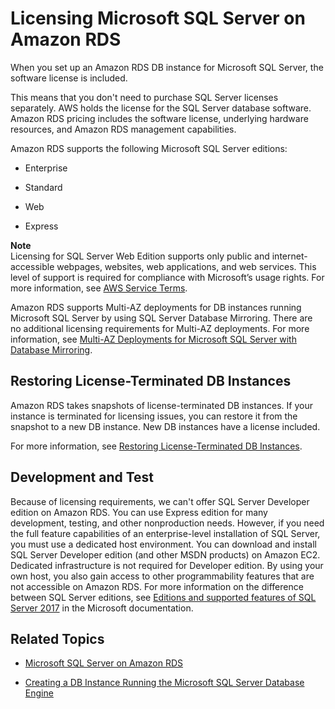 # Licensing Microsoft SQL Server on Amazon RDS<a name="SQLServer.Concepts.General.Licensing"></a>

When you set up an Amazon RDS DB instance for Microsoft SQL Server, the software license is included\. 

This means that you don't need to purchase SQL Server licenses separately\. AWS holds the license for the SQL Server database software\. Amazon RDS pricing includes the software license, underlying hardware resources, and Amazon RDS management capabilities\. 

Amazon RDS supports the following Microsoft SQL Server editions: 

+ Enterprise

+ Standard

+ Web

+ Express

**Note**  
Licensing for SQL Server Web Edition supports only public and internet\-accessible webpages, websites, web applications, and web services\. This level of support is required for compliance with Microsoft’s usage rights\. For more information, see [AWS Service Terms](http://aws.amazon.com/serviceterms)\. 

Amazon RDS supports Multi\-AZ deployments for DB instances running Microsoft SQL Server by using SQL Server Database Mirroring\. There are no additional licensing requirements for Multi\-AZ deployments\. For more information, see [Multi\-AZ Deployments for Microsoft SQL Server with Database Mirroring](USER_SQLServerMultiAZ.md)\. 

## Restoring License\-Terminated DB Instances<a name="SQLServer.Concepts.General.Licensing.Restoring"></a>

Amazon RDS takes snapshots of license\-terminated DB instances\. If your instance is terminated for licensing issues, you can restore it from the snapshot to a new DB instance\. New DB instances have a license included\.

For more information, see [Restoring License\-Terminated DB Instances](Appendix.SQLServer.CommonDBATasks.RestoreLTI.md)\. 

## Development and Test<a name="SQLServer.Concepts.General.Licensing.Development"></a>

Because of licensing requirements, we can't offer SQL Server Developer edition on Amazon RDS\. You can use Express edition for many development, testing, and other nonproduction needs\. However, if you need the full feature capabilities of an enterprise\-level installation of SQL Server, you must use a dedicated host environment\. You can download and install SQL Server Developer edition \(and other MSDN products\) on Amazon EC2\. Dedicated infrastructure is not required for Developer edition\. By using your own host, you also gain access to other programmability features that are not accessible on Amazon RDS\. For more information on the difference between SQL Server editions, see [Editions and supported features of SQL Server 2017](https://docs.microsoft.com/en-us/sql/sql-server/editions-and-components-of-sql-server-2017) in the Microsoft documentation\.

## Related Topics<a name="SQLServer.Concepts.General.Licensing.Related"></a>

+ [Microsoft SQL Server on Amazon RDS](CHAP_SQLServer.md)

+ [Creating a DB Instance Running the Microsoft SQL Server Database Engine](USER_CreateMicrosoftSQLServerInstance.md)